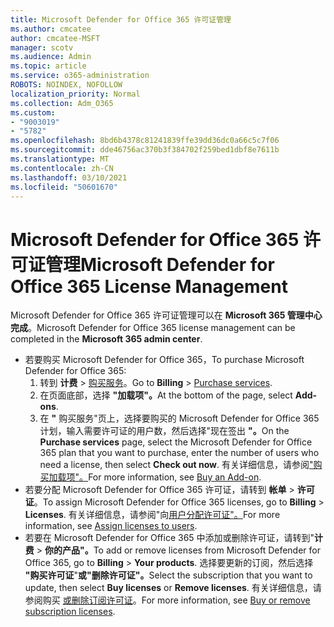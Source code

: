 ```yaml
---
title: Microsoft Defender for Office 365 许可证管理
ms.author: cmcatee
author: cmcatee-MSFT
manager: scotv
ms.audience: Admin
ms.topic: article
ms.service: o365-administration
ROBOTS: NOINDEX, NOFOLLOW
localization_priority: Normal
ms.collection: Adm_O365
ms.custom:
- "9003019"
- "5782"
ms.openlocfilehash: 8bd6b4378c81241839ffe39dd36dc0a66c5c7f06
ms.sourcegitcommit: dde46756ac370b3f384702f259bed1dbf8e7611b
ms.translationtype: MT
ms.contentlocale: zh-CN
ms.lasthandoff: 03/10/2021
ms.locfileid: "50601670"
---
```

# <a name="microsoft-defender-for-office-365-license-management"></a><span data-ttu-id="b9bd1-102">Microsoft Defender for Office 365 许可证管理</span><span class="sxs-lookup"><span data-stu-id="b9bd1-102">Microsoft Defender for Office 365 License Management</span></span>

<span data-ttu-id="b9bd1-103">Microsoft Defender for Office 365 许可证管理可以在  **Microsoft 365 管理中心完成**。</span><span class="sxs-lookup"><span data-stu-id="b9bd1-103">Microsoft Defender for Office 365 license management can be completed in the  **Microsoft 365 admin center**.</span></span>

- <span data-ttu-id="b9bd1-104">若要购买 Microsoft Defender for Office 365，</span><span class="sxs-lookup"><span data-stu-id="b9bd1-104">To purchase Microsoft Defender for Office 365:</span></span>
    1. <span data-ttu-id="b9bd1-105">转到 **计费**  >  [购买服务](https://go.microsoft.com/fwlink/p/?linkid=868433)。</span><span class="sxs-lookup"><span data-stu-id="b9bd1-105">Go to **Billing** > [Purchase services](https://go.microsoft.com/fwlink/p/?linkid=868433).</span></span>
    2. <span data-ttu-id="b9bd1-106">在页面底部，选择 **"加载项"。**</span><span class="sxs-lookup"><span data-stu-id="b9bd1-106">At the bottom of the page, select **Add-ons**.</span></span>
    3. <span data-ttu-id="b9bd1-107">在 **"** 购买服务"页上，选择要购买的 Microsoft Defender for Office 365 计划，输入需要许可证的用户数，然后选择"现在签出 **"。**</span><span class="sxs-lookup"><span data-stu-id="b9bd1-107">On the **Purchase services** page, select the Microsoft Defender for Office 365 plan that you want to purchase, enter the number of users who need a license, then select **Check out now**.</span></span> <span data-ttu-id="b9bd1-108">有关详细信息，请参阅["购买加载项"。](https://docs.microsoft.com/microsoft-365/commerce/buy-or-edit-an-add-on)</span><span class="sxs-lookup"><span data-stu-id="b9bd1-108">For more information, see [Buy an Add-on](https://docs.microsoft.com/microsoft-365/commerce/buy-or-edit-an-add-on).</span></span>
- <span data-ttu-id="b9bd1-109">若要分配 Microsoft Defender for Office 365 许可证，请转到 **帐单**  >  **许可证**。</span><span class="sxs-lookup"><span data-stu-id="b9bd1-109">To assign Microsoft Defender for Office 365 licenses, go to **Billing** > **Licenses**.</span></span> <span data-ttu-id="b9bd1-110">有关详细信息，请参阅"向[用户分配许可证"。](https://docs.microsoft.com/microsoft-365/admin/manage/assign-licenses-to-users)</span><span class="sxs-lookup"><span data-stu-id="b9bd1-110">For more information, see [Assign licenses to users](https://docs.microsoft.com/microsoft-365/admin/manage/assign-licenses-to-users).</span></span>
- <span data-ttu-id="b9bd1-111">若要在 Microsoft Defender for Office 365 中添加或删除许可证，请转到"**计费**  >  **你的产品"。**</span><span class="sxs-lookup"><span data-stu-id="b9bd1-111">To add or remove licenses from Microsoft Defender for Office 365, go to **Billing** > **Your products**.</span></span> <span data-ttu-id="b9bd1-112">选择要更新的订阅，然后选择 **"购买许可证**"**或"删除许可证"。**</span><span class="sxs-lookup"><span data-stu-id="b9bd1-112">Select the subscription that you want to update, then select **Buy licenses** or **Remove licenses**.</span></span> <span data-ttu-id="b9bd1-113">有关详细信息，请参阅购买 [或删除订阅许可证](https://docs.microsoft.com/microsoft-365/commerce/licenses/buy-licenses)。</span><span class="sxs-lookup"><span data-stu-id="b9bd1-113">For more information, see [Buy or remove subscription licenses](https://docs.microsoft.com/microsoft-365/commerce/licenses/buy-licenses).</span></span>